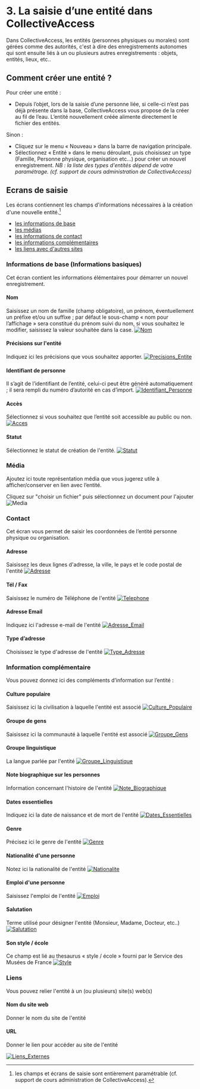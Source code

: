 # 3. La saisie d’une entité dans CollectiveAccess
Dans CollectiveAccess, les entités (personnes physiques ou morales) sont gérées comme des autorités, c'est à dire des enregistrements autonomes qui sont ensuite liés à un ou plusieurs autres enregistrements : objets, entités, lieux, etc.. 

## Comment créer une entité ?
Pour créer une entité  :

- Depuis l’objet, lors de la saisie d’une personne liée, si celle-ci n’est pas déjà présente dans la base, CollectiveAccess vous propose de la créer au fil de l’eau. L’entité nouvellement créée alimente directement le fichier des entités.

Sinon :

- Cliquez sur le menu « Nouveau » dans la barre de navigation principale.
- Sélectionnez « Entité » dans le menu déroulant, puis choisissez un type (Famille, Personne physique, organisation etc...) pour créer un nouvel enregistrement.
*NB : la liste des types d'entités dépend de votre paramétrage. (cf. support de cours administration de CollectiveAccess)*

## Ecrans de saisie
Les écrans contiennent les champs d'informations nécessaires à la création d'une nouvelle entité.[^1] 
[^1]:les champs et écrans de saisie sont entièrement paramétrable (cf. support de cours administration de CollectiveAccess).

- [les informations de base](#information-basique)
- [les médias](#media)
- [les informations de contact](#contact)
- [les informations complémentaires](#information-complementaire)
- [les liens avec d'autres sites](#liens)

### Informations de base (Informations basiques)
Cet écran contient les informations élémentaires pour démarrer un nouvel enregistrement.

#### Nom 
Saisissez un nom de famille (champ obligatoire), un prénom, éventuellement un préfixe et/ou un suffixe ; par défaut le sous-champ « nom pour l’affichage » sera constitué du prénom suivi du nom, si vous souhaitez le modifier, saisissez la valeur souhaitée dans la case.
[![Nom](./Images_Entite/Nom.png)](../Introduction/#texte-text)

#### Précisions sur l'entité
Indiquez ici les précisions que vous souhaitez apporter.
[![Precisions_Entite](./Images_Entite/Precisions_Entite.png)](../Introduction/#texte-text)

#### Identifiant de personne 
Il s’agit de l’identifiant de l’entité, celui-ci peut être généré automatiquement ; il sera rempli du numéro d’autorité en cas d’import.
[![Identifiant_Personne](./Images_Entite/Identifiant_Personne.png)](../Introduction/#texte-text)

#### Accès 
Sélectionnez si vous souhaitez que l’entité soit accessible au public ou non.
[![Acces](./Images_Entite/Acces.png)](../Introduction/#1-liste-deroulante)

#### Statut 
Sélectionnez le statut de création de l'entité.
[![Statut](./Images_Entite/Statut.png)](../Introduction/#1-liste-deroulante)

### Média
Ajoutez ici toute représentation média que vous jugerez utile à afficher/conserver en lien avec l’entité.

Cliquez sur "choisir un fichier" puis sélectionnez un document pour l'ajouter
![Media](./Images_Entite/Media.png)

### Contact
Cet écran vous permet de saisir les coordonnées de l’entité personne physique ou organisation.

#### Adresse
Saisissez les deux lignes d'adresse, la ville, le pays et le code postal de l'entité
[![Adresse](./Images_Entite/Adresse.png)](../Introduction/#texte-text)

#### Tél / Fax 
Saisissez le numéro de Téléphone de l'entité
[![Telephone](./Images_Entite/Telephone.png)](../Introduction/#texte-text)

#### Adresse Email 
Indiquez ici l'adresse e-mail de l'entité
[![Adresse_Email](./Images_Entite/Adresse_Email.png)](../Introduction/#texte-text)

#### Type d’adresse 
Choisissez le type d'adresse de l'entité 
[![Type_Adresse](./Images_Entite/Type_Adresse.png)](../Introduction/#1-liste-deroulante)

### Information complémentaire
Vous pouvez donnez ici des compléments d’information sur l’entité :

#### Culture populaire  
Saisissez ici la civilisation à laquelle l'entité est associé
[![Culture_Populaire](./Images_Entite/Culture_Populaire.png)](../Introduction/#texte-text)

#### Groupe de gens 
Saisissez ici la communauté à laquelle l'entité est associé
[![Groupe_Gens](./Images_Entite/Groupe_Gens.png)](../Introduction/#texte-text)

#### Groupe linguistique
La langue parlée par l'entité 
[![Groupe_Linguistique](./Images_Entite/Groupe_Linguistique.png)](../Introduction/#1-liste-deroulante)

#### Note biographique sur les personnes 
Information concernant l'histoire de l'entité
[![Note_Biographique](./Images_Entite/Note_Biographique.png)](../Introduction/#texte-text)

#### Dates essentielles 
Indiquez ici la date de naissance et de mort de l'entité
[![Dates_Essentielles](./Images_Entite/Dates_Essentielles.png)](../Introduction/#date-daterange)

#### Genre 
Précisez ici le genre de l'entité
[![Genre](./Images_Entite/Genre.png)](../Introduction/#1-liste-deroulante)

#### Nationalité d'une personne 
Notez ici la nationalité de l'entité
[![Nationalite](./Images_Entite/Nationalite.png)](../Introduction/#texte-text)

#### Emploi d'une personne 
Saisissez l'emploi de l'entité
[![Emploi](./Images_Entite/Emploi.png)](../Introduction/#texte-text)

#### Salutation 
Terme utilisé pour désigner l'entité (Monsieur, Madame, Docteur, etc..)
[![Salutation](./Images_Entite/Salutation.png)](../Introduction/#texte-text)

#### Son style / école 
Ce champ est lié au thesaurus « style / école » fourni par le Service des Musées de France
[![Style](./Images_Entite/Style.png)](../Introduction/#1-liste-deroulante)

### Liens
Vous pouvez relier l'entité à un (ou plusieurs) site(s) web(s)

#### Nom du site web 
Donner le nom du site de l'entité

#### URL
Donner le lien pour accéder au site de l'entité

[![Liens_Externes](./Images_Entite/Liens_Externes.png)](../Introduction/#texte-text)

